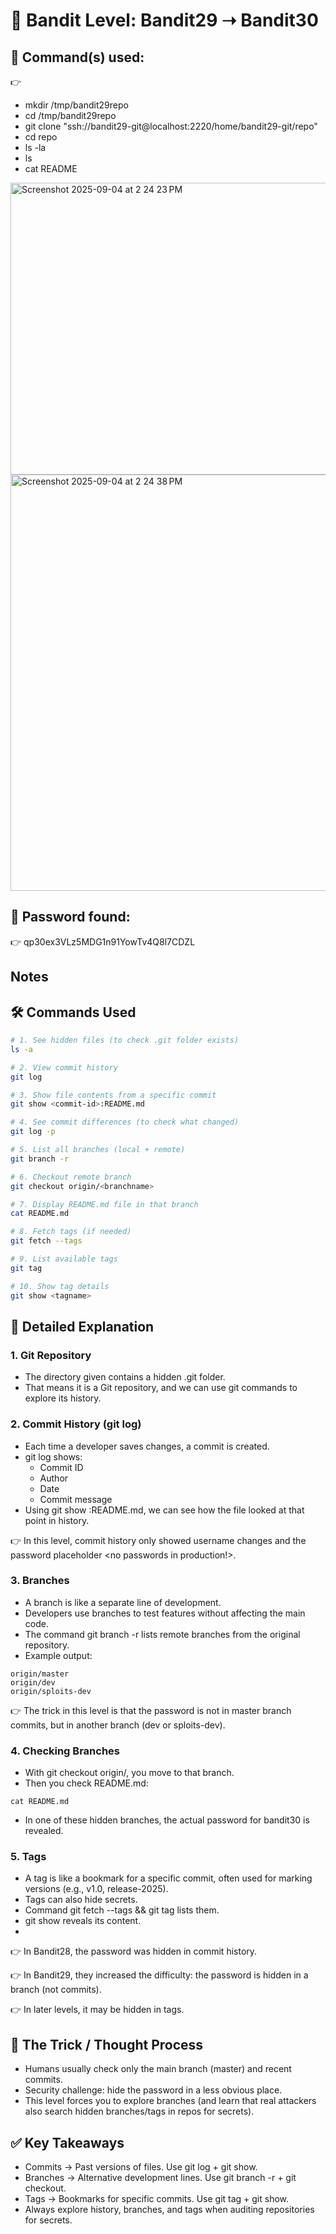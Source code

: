 # 🔐 Bandit Level: Bandit29 ➝ Bandit30

## 📂 Command(s) used:
👉 
- mkdir /tmp/bandit29repo
- cd /tmp/bandit29repo
- git clone "ssh://bandit29-git@localhost:2220/home/bandit29-git/repo"
- cd repo
- ls -la
- ls
- cat README
<img width="572" height="467" alt="Screenshot 2025-09-04 at 2 24 23 PM" src="https://github.com/user-attachments/assets/2b43840a-5de6-4412-84ec-de2d5f8b02a9" />

<img width="570" height="666" alt="Screenshot 2025-09-04 at 2 24 38 PM" src="https://github.com/user-attachments/assets/d04af03f-cc89-465b-aba7-06a5901cddf0" />


## 📄 Password found:
👉 
qp30ex3VLz5MDG1n91YowTv4Q8l7CDZL

## Notes 
## 🛠️ Commands Used

```bash
# 1. See hidden files (to check .git folder exists)
ls -a

# 2. View commit history
git log

# 3. Show file contents from a specific commit
git show <commit-id>:README.md

# 4. See commit differences (to check what changed)
git log -p

# 5. List all branches (local + remote)
git branch -r

# 6. Checkout remote branch
git checkout origin/<branchname>

# 7. Display README.md file in that branch
cat README.md

# 8. Fetch tags (if needed)
git fetch --tags

# 9. List available tags
git tag

# 10. Show tag details
git show <tagname>
```
## 📖 Detailed Explanation
### 1. Git Repository
- The directory given contains a hidden .git folder.
- That means it is a Git repository, and we can use git commands to explore its history.
### 2. Commit History (git log)
- Each time a developer saves changes, a commit is created.
- git log shows:
  - Commit ID
  - Author
  - Date
  - Commit message
- Using git show <commit-id>:README.md, we can see how the file looked at that point in history.

👉 In this level, commit history only showed username changes and the password placeholder <no passwords in production!>.
### 3. Branches
- A branch is like a separate line of development.
- Developers use branches to test features without affecting the main code.
- The command git branch -r lists remote branches from the original repository.
- Example output:
```
origin/master
origin/dev
origin/sploits-dev
```
👉 The trick in this level is that the password is not in master branch commits, but in another branch (dev or sploits-dev).
### 4. Checking Branches
- With git checkout origin/<branchname>, you move to that branch.
- Then you check README.md:
```
cat README.md
```
- In one of these hidden branches, the actual password for bandit30 is revealed.
### 5. Tags
- A tag is like a bookmark for a specific commit, often used for marking versions (e.g., v1.0, release-2025).
- Tags can also hide secrets.
- Command git fetch --tags && git tag lists them.
- git show <tagname> reveals its content.
- 
👉 In Bandit28, the password was hidden in commit history.

👉 In Bandit29, they increased the difficulty: the password is hidden in a branch (not commits).

👉 In later levels, it may be hidden in tags.

## 🧠 The Trick / Thought Process
- Humans usually check only the main branch (master) and recent commits.
- Security challenge: hide the password in a less obvious place.
- This level forces you to explore branches (and learn that real attackers also search hidden branches/tags in repos for secrets).
## ✅ Key Takeaways
- Commits → Past versions of files. Use git log + git show.
- Branches → Alternative development lines. Use git branch -r + git checkout.
- Tags → Bookmarks for specific commits. Use git tag + git show.
- Always explore history, branches, and tags when auditing repositories for secrets.

